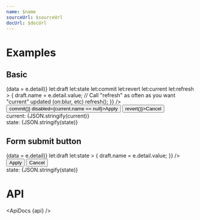 ```yaml
---
name: $name
sourceUrl: $sourceUrl
docUrl: $docUrl
---
```


<script lang="ts">
  import api from '$lib/components/Form.svelte?raw&sveld';
  import ApiDocs from '$lib/components/ApiDocs.svelte';

  import Button from '$lib/components/Button.svelte';
  import Form from '$lib/components/Form.svelte';
  import Preview from '$lib/components/Preview.svelte';
  import TextField from '$lib/components/TextField.svelte';

  let data = {
    name: 'Sean Lynch'
  }
</script>

# Examples

## Basic

<Preview>
  <Form
    initial={data}
    on:change={(e) => (data = e.detail)}
    let:draft
    let:state
    let:commit
    let:revert
    let:current
    let:refresh
  >
    <TextField label="Name" value={draft.name} on:change={(e) => {
        draft.name = e.detail.value;
        // Call "refresh" as often as you want "current" updated (on:blur, etc)
        refresh();
      }}
    />
    <Button on:click={() => commit()} disabled={current.name == null}>Apply</Button>
    <Button on:click={() => revert()}>Cancel</Button>
    <div class="mt-2">
      <div>current: {JSON.stringify(current)}</div>
      <div>state: {JSON.stringify(state)}</div>
    </div>
  </Form>
</Preview>

## Form submit button

<Preview>
  <Form
    initial={data}
    on:change={(e) => (data = e.detail)}
    let:draft
    let:state
  >
    <TextField label="Name" value={draft.name} on:change={(e) => {
        draft.name = e.detail.value;
      }}
    />
    <Button type="submit">Apply</Button>
    <Button type="reset">Cancel</Button>
    <div class="mt-2">
      <div>state: {JSON.stringify(state)}</div>
    </div>
  </Form>
</Preview>

# API

<ApiDocs {api} />
